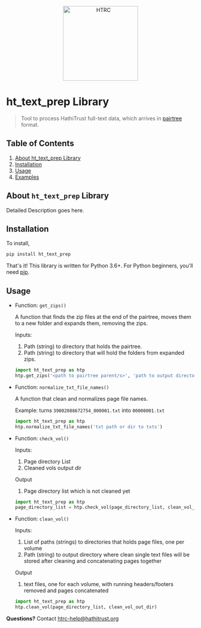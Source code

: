 <p align="center">
<a href="https://www.hathitrust.org/htrc"><img src="https://www.hathitrust.org/files/HTRC_logo.jpg" width="200" title="HathiTrust Reseach Center" alt="HTRC"></a>
</p>

# ht_text_prep Library
>  Tool to process HathiTrust full-text data, which arrives in [pairtree](https://confluence.ucop.edu/display/Curation/PairTree) format.
## Table of Contents
1. [About ht_text_prep Library](#about)
2. [Installation](#install)
3. [Usage](#usage)
4. [Examples](#examples)


## About `ht_text_prep` Library<a name="about"></a>
Detailed Description goes here.

## Installation <a name="install"></a>

To install,
```bash
pip install ht_text_prep
```
That's it! This library is written for Python 3.6+. For Python beginners, you'll need [pip](https://pip.pypa.io/en/stable/installing/).
  

## Usage <a name="usage"></a>

* Function: `get_zips()` 

    A function that finds the zip files at the end of the pairtree, moves them to a new folder and expands them, removing the zips.
    
    Inputs:
    
    1. Path (string) to directory that holds the pairtree.
    2. Path (string) to directory that will hold the folders from expanded zips.


    ```python
    import ht_text_prep as htp
    htp.get_zips('<path to pairtree parent/s>', 'path to output directory')
    ```
* Function: `normalize_txt_file_names()`

    A function that clean and normalizes page file names.
    
    Example: turns `39002088672754_000001.txt` into `00000001.txt`


    ```python
    import ht_text_prep as htp
    htp.normalize_txt_file_names('txt path or dir to txts') 
    ```

* Function: `check_vol()`
    
    Inputs: 
    
    1. Page directory List
    2. Cleaned vols output dir
    
    Output 
    
    1. Page directory list which is not cleaned yet
        
    ```python
    import ht_text_prep as htp
  page_directory_list = htp.check_vol(page_directory_list, clean_vol_out_dir)
    ``` 

* Function: `clean_vol()`

    Inputs:
    
    1. List of paths (strings) to directories that holds page files, one per volume
    2. Path (string) to output directory where clean single text files will be stored after cleaning and concatenating pages together
    
    Output 
    
    1. text files, one for each volume, with running headers/footers removed and pages concatenated
    
    ```python
    import ht_text_prep as htp
    htp.clean_vol(page_directory_list, clean_vol_out_dir)
    ```
**Questions?** Contact htrc-help@hathitrust.org
